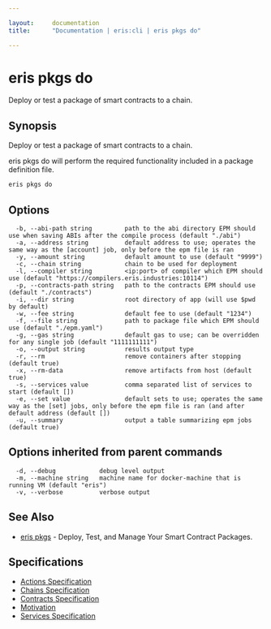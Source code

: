 ```yaml
---

layout:     documentation
title:      "Documentation | eris:cli | eris pkgs do"

---
```


# eris pkgs do

Deploy or test a package of smart contracts to a chain.

## Synopsis

Deploy or test a package of smart contracts to a chain.

eris pkgs do will perform the required functionality included
in a package definition file.

```bash
eris pkgs do
```

## Options

```
  -b, --abi-path string         path to the abi directory EPM should use when saving ABIs after the compile process (default "./abi")
  -a, --address string          default address to use; operates the same way as the [account] job, only before the epm file is ran
  -y, --amount string           default amount to use (default "9999")
  -c, --chain string            chain to be used for deployment
  -l, --compiler string         <ip:port> of compiler which EPM should use (default "https://compilers.eris.industries:10114")
  -p, --contracts-path string   path to the contracts EPM should use (default "./contracts")
  -i, --dir string              root directory of app (will use $pwd by default)
  -w, --fee string              default fee to use (default "1234")
  -f, --file string             path to package file which EPM should use (default "./epm.yaml")
  -g, --gas string              default gas to use; can be overridden for any single job (default "1111111111")
  -o, --output string           results output type
  -r, --rm                      remove containers after stopping (default true)
  -x, --rm-data                 remove artifacts from host (default true)
  -s, --services value          comma separated list of services to start (default [])
  -e, --set value               default sets to use; operates the same way as the [set] jobs, only before the epm file is ran (and after default address (default [])
  -u, --summary                 output a table summarizing epm jobs (default true)
```

## Options inherited from parent commands

```
  -d, --debug            debug level output
  -m, --machine string   machine name for docker-machine that is running VM (default "eris")
  -v, --verbose          verbose output
```

## See Also

* [eris pkgs](https://docs.erisindustries.com/documentation/eris-cli/0.11.4/eris_pkgs/)	 - Deploy, Test, and Manage Your Smart Contract Packages.

## Specifications

* [Actions Specification](https://docs.erisindustries.com/documentation/eris-cli/0.11.4/actions_specification/)
* [Chains Specification](https://docs.erisindustries.com/documentation/eris-cli/0.11.4/chains_specification/)
* [Contracts Specification](https://docs.erisindustries.com/documentation/eris-cli/0.11.4/contracts_specification/)
* [Motivation](https://docs.erisindustries.com/documentation/eris-cli/0.11.4/motivation/)
* [Services Specification](https://docs.erisindustries.com/documentation/eris-cli/0.11.4/services_specification/)

